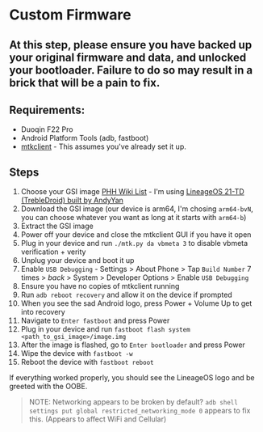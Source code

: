 # Custom Firmware

## At this step, please ensure you have backed up your original firmware and data, and unlocked your bootloader. Failure to do so may result in a brick that will be a pain to fix.

## Requirements:

- Duoqin F22 Pro
- Android Platform Tools (adb, fastboot)
- [mtkclient](https://github.com/bkerler/mtkclient) - This assumes you've already set it up.

## Steps

1. Choose your GSI image [PHH Wiki List](https://github.com/phhusson/treble_experimentations/wiki/Generic-System-Image-%28GSI%29-list) - I'm using [LineageOS 21-TD (TrebleDroid) built by AndyYan](https://sourceforge.net/projects/andyyan-gsi/files/lineage-21-td/)
2. Download the GSI image (our device is arm64, I'm chosing `arm64-bvN`, you can choose whatever you want as long at it starts with `arm64-b`)
3. Extract the GSI image
4. Power off your device and close the mtkclient GUI if you have it open
5. Plug in your device and run `./mtk.py da vbmeta 3` to disable vbmeta verification + verity
6. Unplug your device and boot it up
7. Enable `USB Debugging` - Settings > About Phone > Tap `Build Number` 7 times > *back* > System > Developer Options > Enable `USB Debugging`
8. Ensure you have no copies of mtkclient running
9. Run `adb reboot recovery` and allow it on the device if prompted
10. When you see the sad Android logo, press Power + Volume Up to get into recovery
11. Navigate to `Enter fastboot` and press Power
12. Plug in your device and run `fastboot flash system <path_to_gsi_image>/image.img`
13. After the image is flashed, go to `Enter bootloader` and press Power
14. Wipe the device with `fastboot -w`
15. Reboot the device with `fastboot reboot`

If everything worked properly, you should see the LineageOS logo and be greeted with the OOBE.

> NOTE: Networking appears to be broken by default? `adb shell settings put global restricted_networking_mode 0` appears to fix this. (Appears to affect WiFi and Cellular)

